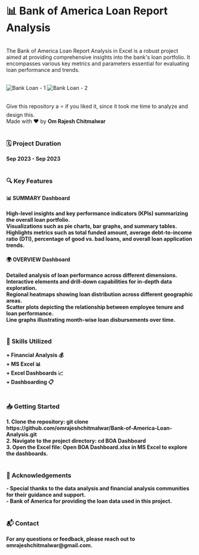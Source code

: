 <h1>📊 Bank of America Loan Report Analysis</h1>
<br>
The Bank of America Loan Report Analysis in Excel is a robust project aimed at providing comprehensive insights into the bank's loan portfolio. It encompasses various key metrics and parameters essential for evaluating loan performance and trends.<br>
<br>

![Bank Loan - 1](https://github.com/omrajeshchitmalwar/Bank-of-America-Loan-Analysis/assets/92293388/b4568db0-e528-4735-aef4-4434ea2d4274)
![Bank Loan - 2](https://github.com/omrajeshchitmalwar/Bank-of-America-Loan-Analysis/assets/92293388/ebc2feef-7fdf-4d8f-9851-cf9402724993)

<br>
Give this repository a ⭐ if you liked it, since it took me time to analyze and design this.<br>
Made with ❤️ by <b>Om Rajesh Chitmalwar<b>
<br>
<br>  
<h3>🗓️ Project Duration</h3>
Sep 2023 - Sep 2023
<br>
<br>
<h3>🔍 Key Features</h3>
<h4>📊 SUMMARY Dashboard</h4>
High-level insights and key performance indicators (KPIs) summarizing the overall loan portfolio.<br>
Visualizations such as pie charts, bar graphs, and summary tables.<br>
Highlights metrics such as total funded amount, average debt-to-income ratio (DTI), percentage of good vs. bad loans, and overall loan application trends.<br>

<h4>🌍 OVERVIEW Dashboard</h4>
Detailed analysis of loan performance across different dimensions.<br>
Interactive elements and drill-down capabilities for in-depth data exploration.<br>
Regional heatmaps showing loan distribution across different geographic areas.<br>
Scatter plots depicting the relationship between employee tenure and loan performance.<br>
Line graphs illustrating month-wise loan disbursements over time.<br>

<br>
<h3>💼 Skills Utilized</h3>
+ Financial Analysis 💰<br>
+ MS Excel 📊<br>
+ Excel Dashboards 📈<br>
+ Dashboarding 📋
<br>
<br>
<h3>📥 Getting Started</h3>
1. Clone the repository: git clone https://github.com/omrajeshchitmalwar/Bank-of-America-Loan-Analysis.git<br>
2. Navigate to the project directory: cd BOA Dashboard<br>
3. Open the Excel file: Open BOA Dashboard.xlsx in MS Excel to explore the dashboards.<br>

<br>
<h3>🌟 Acknowledgements</h3>
- Special thanks to the data analysis and financial analysis communities for their guidance and support.<br>
- Bank of America for providing the loan data used in this project.<br>

<br>
<h3>📬 Contact</h3>
For any questions or feedback, please reach out to omrajeshchitmalwar@gmail.com.



